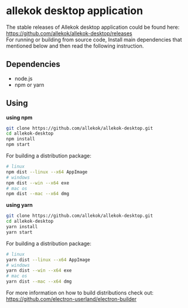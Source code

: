 # allekok desktop application
The stable releases of Allekok desktop application could be found here: https://github.com/allekok/allekok-desktop/releases  
For running or building from source code, Install main dependencies that mentioned below and then read the following instruction.
## Dependencies
- node.js
- npm or yarn
## Using
**using npm**
```bash
git clone https://github.com/allekok/allekok-desktop.git
cd allekok-desktop
npm install
npm start
```
For building a distribution package:
```bash
# linux
npm dist --linux --x64 AppImage
# windows
npm dist --win --x64 exe
# mac os
npm dist --mac --x64 dmg
```

**using yarn**
```bash
git clone https://github.com/allekok/allekok-desktop.git
cd allekok-desktop
yarn install
yarn start
```
For building a distribution package:
```bash
# linux
yarn dist --linux --x64 AppImage
# windows
yarn dist --win --x64 exe
# mac os
yarn dist --mac --x64 dmg
```
For more information on how to build distributions check out: https://github.com/electron-userland/electron-builder  
